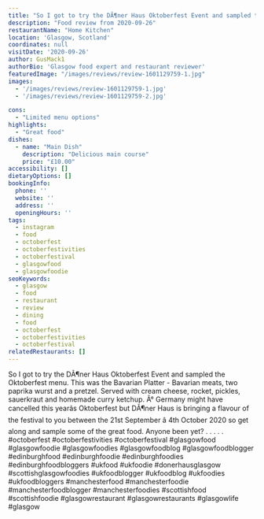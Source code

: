 ```yaml
---
title: "So I got to try the DÃ¶ner Haus Oktoberfest Event and sampled the Oktoberfest menu. This was the Bavarian Platter - Bavarian meats, two paprika wurst and a pretzel. Served with cream cheese, rocket, pickles, sauerkraut and homemade curry ketchup. "
description: "Food review from 2020-09-26"
restaurantName: "Home Kitchen"
location: 'Glasgow, Scotland'
coordinates: null
visitDate: '2020-09-26'
author: GusMack1
authorBio: 'Glasgow food expert and restaurant reviewer'
featuredImage: "/images/reviews/review-1601129759-1.jpg"
images:
  - '/images/reviews/review-1601129759-1.jpg'
  - '/images/reviews/review-1601129759-2.jpg'

cons:
  - "Limited menu options"
highlights:
  - "Great food"
dishes:
  - name: "Main Dish"
    description: "Delicious main course"
    price: "£10.00"
accessibility: []
dietaryOptions: []
bookingInfo:
  phone: ''
  website: ''
  address: ''
  openingHours: ''
tags:
  - instagram
  - food
  - octoberfest
  - octoberfestivities
  - octoberfestival
  - glasgowfood
  - glasgowfoodie
seoKeywords:
  - glasgow
  - food
  - restaurant
  - review
  - dining
  - food
  - octoberfest
  - octoberfestivities
  - octoberfestival
relatedRestaurants: []
---
```

So I got to try the DÃ¶ner Haus Oktoberfest Event and sampled the Oktoberfest menu. This was the Bavarian Platter - Bavarian meats, two paprika wurst and a pretzel. Served with cream cheese, rocket, pickles, sauerkraut and homemade curry ketchup. 
Â°
Germany might have cancelled this yearâs Oktoberfest but DÃ¶ner Haus is bringing a flavour of the festival to you between the 21st September â 4th October 2020 so get along and sample some of the great food. Anyone been yet?
.
.
.
.
.
#octoberfest #octoberfestivities #octoberfestival #glasgowfood #glasgowfoodie #glasgowfoodies #glasgowfoodblog #glasgowfoodblogger #edinburghfood #edinburghfoodie #edinburghfoodies #edinburghfoodbloggers #ukfood #ukfoodie #donerhausglasgow #scottishglasgowfoodies #ukfoodblogger #ukfoodblog #ukfoodies #ukfoodbloggers #manchesterfood #manchesterfoodie #manchesterfoodblogger #manchesterfoodies #scottishfood #scottishfoodie #glasgowrestaurant #glasgowrestaurants #glasgowlife #glasgow
